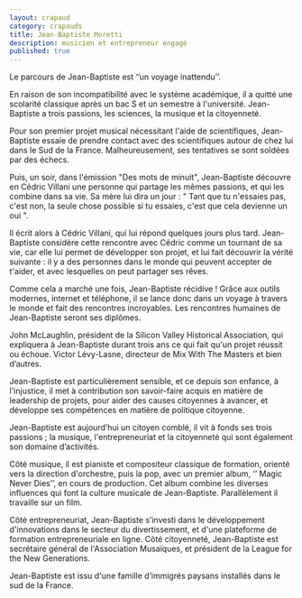 ```yaml
---
layout: crapaud
category: crapauds
title: Jean-Baptiste Moretti
description: musicien et entrepreneur engagé
published: true
---
```


Le parcours de Jean-Baptiste est ‘’un voyage inattendu’’.

En raison de son incompatibilité avec le système académique, il a quitté une scolarité classique après un bac S et un semestre à l'université. Jean-Baptiste a trois passions, les sciences, la musique et la citoyenneté.

Pour son premier projet musical nécessitant l'aide de scientifiques, Jean-Baptiste essaie de prendre contact avec des scientifiques autour de chez lui dans le Sud de la France. Malheureusement, ses tentatives se sont soldées par des échecs. 

Puis, un soir, dans l'émission "Des mots de minuit", Jean-Baptiste découvre en Cédric Villani une personne qui partage les mêmes passions, et qui les combine dans sa vie.  Sa mère lui dira un jour : " Tant que tu n'essaies pas, c'est non, la seule chose possible si tu essaies, c'est que cela devienne un oui ". 

Il écrit alors à Cédric Villani, qui lui répond quelques jours plus tard. Jean-Baptiste considère cette rencontre avec Cédric comme un tournant de sa vie, car elle lui permet de développer son projet, et lui fait découvrir la vérité suivante : il y a des personnes dans le monde qui peuvent accepter de t'aider, et avec lesquelles on peut partager ses rêves. 

Comme cela a marché une fois, Jean-Baptiste récidive ! Grâce aux outils modernes, internet et téléphone, il se lance donc dans un voyage à travers le monde et fait des rencontres incroyables. Les rencontres humaines de Jean-Baptiste seront ses diplômes. 

John McLaughlin, président de la Silicon Valley Historical Association, qui expliquera à Jean-Baptiste durant trois ans ce qui fait qu'un projet réussit ou échoue. Victor Lévy-Lasne, directeur de Mix With The Masters et bien d’autres.

Jean-Baptiste est particulièrement sensible, et ce depuis son enfance, à l'injustice, il met à contribution son savoir-faire acquis en matière de leadership de projets, pour aider des causes citoyennes à avancer, et développe ses compétences en matière de politique citoyenne.

Jean-Baptiste est aujourd’hui un citoyen comblé, il vit à fonds ses trois passions ; la musique, l'entrepreneuriat et la citoyenneté qui sont également son domaine d’activités. 

Côté musique, il est pianiste et compositeur classique de formation, orienté vers la direction d'orchestre, puis la pop, avec un premier album, ‘’ Magic Never Dies’’, en cours de production. Cet album combine les diverses influences qui font la culture musicale de Jean-Baptiste. Parallèlement il travaille sur un film. 

Côté entrepreneuriat, Jean-Baptiste s’investi dans le développement d'innovations dans le secteur du divertissement, et d'une plateforme de formation entrepreneuriale en ligne. Côté citoyenneté, Jean-Baptiste est secrétaire général de l'Association Musaïques, et président de la League for the New Generations.

Jean-Baptiste est issu d'une famille d’immigrés paysans installés dans le sud de la France.
